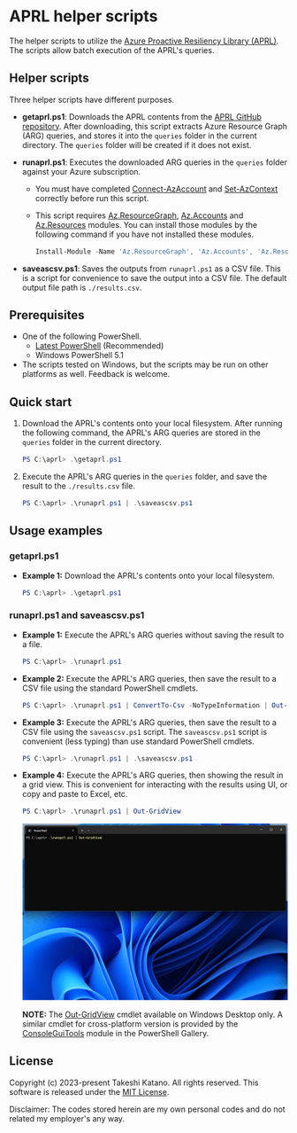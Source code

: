# APRL helper scripts

The helper scripts to utilize the [Azure Proactive Resiliency Library (APRL)](https://github.com/Azure/Azure-Proactive-Resiliency-Library). The scripts allow batch execution of the APRL's queries.

## Helper scripts

Three helper scripts have different purposes.

- **getaprl.ps1**: Downloads the APRL contents from the [APRL GitHub repository](https://github.com/Azure/Azure-Proactive-Resiliency-Library). After downloading, this script extracts Azure Resource Graph (ARG) queries, and stores it into the `queries` folder in the current directory. The `queries` folder will be created if it does not exist.

- **runaprl.ps1**: Executes the downloaded ARG queries in the `queries` folder against your Azure subscription.

    - You must have completed [Connect-AzAccount](https://learn.microsoft.com/en-us/powershell/module/az.accounts/connect-azaccount) and [Set-AzContext](https://learn.microsoft.com/en-us/powershell/module/az.accounts/set-azcontext) correctly before run this script.
    
    - This script requires [Az.ResourceGraph](https://www.powershellgallery.com/packages/Az.ResourceGraph), [Az.Accounts](https://www.powershellgallery.com/packages/Az.Accounts) and [Az.Resources](https://www.powershellgallery.com/packages/Az.Resources) modules. You can install those modules by the following command if you have not installed these modules.

        ```powershell
        Install-Module -Name 'Az.ResourceGraph', 'Az.Accounts', 'Az.Resources' -Repository 'PSGallery' -Scope AllUsers -Force
        ```

- **saveascsv.ps1**: Saves the outputs from `runaprl.ps1` as a CSV file. This is a script for convenience to save the output into a CSV file. The default output file path is `./results.csv`.

## Prerequisites

- One of the following PowerShell.
    - [Latest PowerShell](https://github.com/PowerShell/PowerShell) (Recommended)
    - Windows PowerShell 5.1
- The scripts tested on Windows, but the scripts may be run on other platforms as well. Feedback is welcome.

## Quick start

1. Download the APRL's contents onto your local filesystem. After running the following command, the APRL's ARG queries are stored in the `queries` folder in the current directory.

    ```powershell
    PS C:\aprl> .\getaprl.ps1
    ```

2. Execute the APRL's ARG queries in the `queries` folder, and save the result to the `./results.csv` file.

    ```powershell
    PS C:\aprl> .\runaprl.ps1 | .\saveascsv.ps1
    ```

## Usage examples

### getaprl.ps1

- **Example 1:** Download the APRL's contents onto your local filesystem.

    ```powershell
    PS C:\aprl> .\getaprl.ps1
    ```

### runaprl.ps1 and saveascsv.ps1

- **Example 1:** Execute the APRL's ARG queries without saving the result to a file.

    ```powershell
    PS C:\aprl> .\runaprl.ps1
    ```

- **Example 2:** Execute the APRL's ARG queries, then save the result to a CSV file using the standard PowerShell cmdlets.

    ```powershell
    PS C:\aprl> .\runaprl.ps1 | ConvertTo-Csv -NoTypeInformation | Out-File -LiteralPath './results.csv' -Encoding utf8 -Force
    ```

- **Example 3:** Execute the APRL's ARG queries, then save the result to a CSV file using the `saveascsv.ps1` script. The `saveascsv.ps1` script is convenient (less typing) than use standard PowerShell cmdlets. 

    ```powershell
    PS C:\aprl> .\runaprl.ps1 | .\saveascsv.ps1
    ```

- **Example 4:** Execute the APRL's ARG queries, then showing the result in a grid view. This is convenient for interacting with the results using UI, or copy and paste to Excel, etc.

    ```powershell
    PS C:\aprl> .\runaprl.ps1 | Out-GridView
    ```

    ![](docs/media/runaprl-gridview.gif)

    **NOTE:** The [Out-GridView](https://learn.microsoft.com/en-us/powershell/module/microsoft.powershell.utility/out-gridview) cmdlet available on Windows Desktop only. A similar cmdlet for cross-platform version is provided by the [ConsoleGuiTools](https://www.powershellgallery.com/packages/Microsoft.PowerShell.ConsoleGuiTools) module in the PowerShell Gallery.

## License

Copyright (c) 2023-present Takeshi Katano. All rights reserved. This software is released under the [MIT License](https://github.com/tksh164/aprl-helper-scripts/blob/main/LICENSE).

Disclaimer: The codes stored herein are my own personal codes and do not related my employer's any way.
